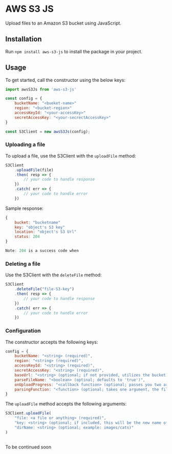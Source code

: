 
# AWS S3 JS
Upload files to an Amazon S3 bucket using JavaScript.

## Installation
Run `npm install aws-s3-js` to install the package in your project. 

## Usage
To get started, call the constructor using the below keys:

```javascript
import awsS3Js from 'aws-s3-js'

const config = {
    bucketName: "<bueket-name>"
    region: "<bucket-region>"
    accessKeyId: "<your-accessKey>"
    secretAccessKey: "<your-secrectAccessKey>"
}

const S3Client = new awsS3Js(config);
```

### Uploading a file

To upload a file, use the S3Client with the `uploadFile` method:

```javascript
S3Client
    .uploadFile(file)
    .then( resp => {
        // your code to handle response
    })
    .catch( err => {
        // your code to handle error
    })
```

Sample response:

```javascript
{
    bucket: "bucketname"
    key: "object's S3 key"
    location: "object's S3 Url"
    status: 204
}

Note: 204 is a success code when 
```

### Deleting a file

Use the S3Client with the `deleteFile` method:

```javascript
S3Client
    .deleteFile("file-S3-key")
    .then( resp => {
        // your code to handle response
    })
    .catch( err => {
        // your code to handle error
    })
```

### Configuration

The constructor accepts the following keys:

```javascript
config = {
    bucketName: "<string> (required)",
    region: "<string> (required)",
    accessKeyId: "<string> (required)",
    secretAccessKey: "<string> (required)",
    baseUrl: "<string> (optional; if not provided, utilizes the bucket)",
    parseFileName: "<boolean> (optinal; defaults to 'true')",
    onUploadProgress: "<callback function> (optional; passes you two arguments: 'loaded' and 'total' so you can use them to track/display the progress of the file upload)",
    parsingFunction: "<function> (optional; takes one argument, the file's key (the new name for the file; refer to below example for usage))"
}
```

The `uploadFile` method accepts the following arguments:

```javascript
S3Client.uploadFile(
    "file: <a file or anything> (required)", 
    "key: <string> (optional; if included, this will be the new name of the file; if not included, a random string will be generated and assigned as a key, with the file type appended at the end (e.g., .png, .jpeg,))", 
    "dirName: <string> (optional; example: images/cats)" 
)
   
```

To be continued soon